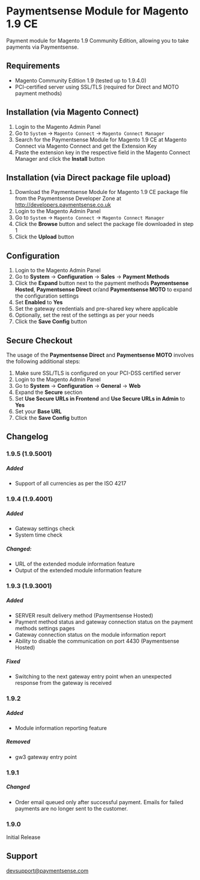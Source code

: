 Paymentsense Module for Magento 1.9 CE
====================================

Payment module for Magento 1.9 Community Edition, allowing you to take payments via Paymentsense.


Requirements
------------

* Magento Community Edition 1.9 (tested up to 1.9.4.0)
* PCI-certified server using SSL/TLS (required for Direct and MOTO payment methods)


Installation (via Magento Connect)
-------------------

1. Login to the Magento Admin Panel
2. Go to ```System``` -> ```Magento Connect``` -> ```Magento Connect Manager```
3. Search for the Paymentsense Module for Magento 1.9 CE at Magento Connect via Magento Connect and get the Extension Key
4. Paste the extension key in the respective field in the Magento Connect Manager and click the **Install** button


Installation (via Direct package file upload)
-------------------

1. Download the Paymentsense Module for Magento 1.9 CE package file from the Paymentsense Developer Zone at http://developers.paymentsense.co.uk
2. Login to the Magento Admin Panel
3. Go to ```System``` -> ```Magento Connect``` -> ```Magento Connect Manager```
4. Click the **Browse** button and select the package file downloaded in step 1
5. Click the **Upload** button


Configuration
-------------

1. Login to the Magento Admin Panel
2. Go to **System** -> **Configuration** -> **Sales** -> **Payment Methods**
3. Click the **Expand** button next to the payment methods **Paymentsense Hosted**,
  **Paymentsense Direct** or/and **Paymentsense MOTO** to expand the configuration settings
4. Set **Enabled** to **Yes**
5. Set the gateway credentials and pre-shared key where applicable
6. Optionally, set the rest of the settings as per your needs
7. Click the **Save Config** button


Secure Checkout
---------------

The usage of the **Paymentsense Direct** and **Paymentsense MOTO** involves the following additional steps:

1. Make sure SSL/TLS is configured on your PCI-DSS certified server
2. Login to the Magento Admin Panel
3. Go to **System** -> **Configuration** -> **General** -> **Web**
4. Expand the **Secure** section
5. Set **Use Secure URLs in Frontend** and **Use Secure URLs in Admin** to **Yes**
6. Set your **Base URL**
7. Click the **Save Config** button


Changelog
---------

### 1.9.5 (1.9.5001)
##### Added
- Support of all currencies as per the ISO 4217


### 1.9.4 (1.9.4001)
##### Added
- Gateway settings check
- System time check

##### Changed:
- URL of the extended module information feature
- Output of the extended module information feature


### 1.9.3 (1.9.3001)
##### Added
- SERVER result delivery method (Paymentsense Hosted)
- Payment method status and gateway connection status on the payment methods settings pages
- Gateway connection status on the module information report
- Ability to disable the communication on port 4430 (Paymentsense Hosted)

##### Fixed
- Switching to the next gateway entry point when an unexpected response from the gateway is received


### 1.9.2
##### Added
- Module information reporting feature

##### Removed
- gw3 gateway entry point


### 1.9.1
##### Changed
- Order email queued only after successful payment. Emails for failed payments are no longer sent to the customer.


### 1.9.0
Initial Release


Support
-------

[devsupport@paymentsense.com](mailto:devsupport@paymentsense.com)
